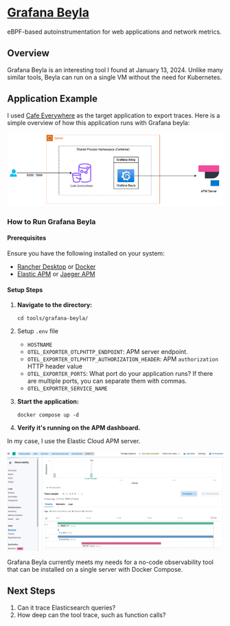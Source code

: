 # [Grafana Beyla](https://github.com/grafana/beyla)

eBPF-based autoinstrumentation for web applications and network metrics.

## Overview

Grafana Beyla is an interesting tool I found at January 13, 2024. Unlike many similar tools, Beyla can run on a single VM without the need for Kubernetes.

## Application Example

I used [Cafe Everywhere](https://github.com/michaelact/cafe-everywhere) as the target application to export traces. Here is a simple overview of how this application runs with Grafana beyla:

![diagram](assets/diagram.png)

### How to Run Grafana Beyla

#### Prerequisites

Ensure you have the following installed on your system:

- [Rancher Desktop](https://rancherdesktop.io/) or [Docker](https://docs.docker.com/engine/install/)
- [Elastic APM](https://www.elastic.co/guide/en/observability/current/apm-installing.html) or [Jaeger APM](https://www.jaegertracing.io/docs/1.58/getting-started/)

#### Setup Steps

1. **Navigate to the directory:**
   ```shell
   cd tools/grafana-beyla/
   ```

2. Setup `.env` file
   - `HOSTNAME`
   - `OTEL_EXPORTER_OTLPHTTP_ENDPOINT`: APM server endpoint.
   - `OTEL_EXPORTER_OTLPHTTP_AUTHORIZATION_HEADER`: APM `authorization` HTTP header value
   - `OTEL_EXPORTER_PORTS`: What port do your application runs? If there are multiple ports, you can separate them with commas.
   - `OTEL_EXPORTER_SERVICE_NAME`

3. **Start the application:**
   ```shell
   docker compose up -d
   ```

4. **Verify it's running on the APM dashboard.**

In my case, I use the Elastic Cloud APM server.

![elastic-cloud-apm-demo](assets/elastic-cloud-apm-demo.png)

Grafana Beyla currently meets my needs for a no-code observability tool that can be installed on a single server with Docker Compose.

## Next Steps

1. Can it trace Elasticsearch queries?
2. How deep can the tool trace, such as function calls?
